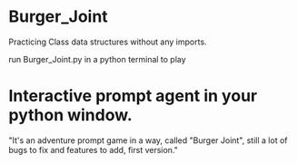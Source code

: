 # Burger_Joint
Practicing Class data structures without any imports.

run Burger_Joint.py in a python terminal to play

# Interactive prompt agent in your python window.
"It's an adventure prompt game in a way, called "Burger Joint", still a lot of bugs to fix and features to add, first version."
